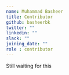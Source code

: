 ```yaml
---
name: Muhammad Basheer 
title: Contributor
github: basheerbk
twitter: ""
linkedin: ""
slack: ""
joining_date: ""
role : contributor
---
```


Still waiting for this
